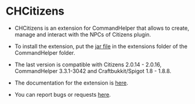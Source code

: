 CHCitizens
========

- CHCitizens is an extension for CommandHelper that allows to create, manage and interact with the NPCs of Citizens plugin.

- To install the extension, put the [jar file](http://ci.nixium.com/job/CHCitizens/) in the extensions folder of the CommandHelper folder.
 
- The last version is compatible with Citizens 2.0.14 - 2.0.16, CommandHelper 3.3.1-3042 and Craftbukkit/Spigot 1.8 - 1.8.8.

- The documentation for the extension is [here](https://github.com/Hekta/CHCitizens/blob/master/documentation/Documentation.md).

- You can report bugs or requests [here](https://github.com/Hekta/CHCitizens/issues).